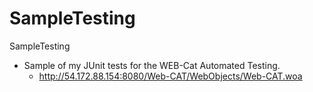 # SampleTesting
SampleTesting
- Sample of my JUnit tests for the WEB-Cat Automated Testing.
  - http://54.172.88.154:8080/Web-CAT/WebObjects/Web-CAT.woa
  
  
